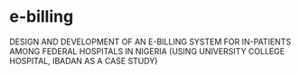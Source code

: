 # e-billing
DESIGN AND DEVELOPMENT OF AN E-BILLING SYSTEM FOR IN-PATIENTS AMONG FEDERAL HOSPITALS IN NIGERIA (USING UNIVERSITY COLLEGE HOSPITAL, IBADAN AS A CASE STUDY)
